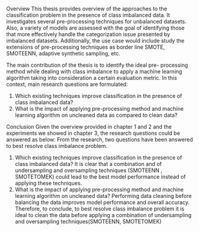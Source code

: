 Overview
This thesis provides overview of the approaches to the classification problem in the presence 
of class imbalanced data. It investigates several pre-processing techniques for unbalanced 
datasets. Also, a variety of models are assessed with the goal of identifying those that more 
effectively handle the categorization issue presented by imbalanced datasets. Additionally, 
the use case would include study the extensions of pre-processing techniques as border line 
SMOTE, SMOTEENN, adaptive synthetic sampling, etc. 

The main contribution of the thesis is to identify the ideal pre- processing method while dealing 
with class imbalance to apply a machine learning algorithm taking into consideration a certain 
evaluation metric. 
In this context, main research questions are formulated:  
1. Which existing techniques improve classification in the presence of class imbalanced data? 
2. What is the impact of applying pre-processing method and machine learning algorithm on 
uncleaned data as compared to clean data?

Conclusion
Given the overview provided in chapter 1 and 2 and the experiments we showed in chapter 3, 
the research questions could be answered as below: 
From the research, two questions have been answered to best resolve class imbalance 
problem. 
1. Which existing techniques improve classification in the presence of class imbalanced data? 
It is clear that a combination and of undersampling and oversampling techniques 
(SMOTEENN , SMOTETOMEK) could lead to the best model performance instead of applying 
these techniques. 
2. What is the impact of applying pre-processing method and machine learning algorithm on 
uncleaned data? 
Performing data cleaning before balancing the data improves model performance and overall 
accuracy. 
Therefore, to conclude, to best resolve class imbalance problem it is ideal to clean the data 
before applying a combination of undersampling and oversampling techniques(SMOTEENN, 
SMOTETOMEK) 
